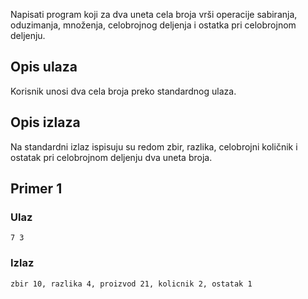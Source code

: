 Napisati program koji za dva uneta cela broja vrši operacije sabiranja, oduzimanja, množenja, celobrojnog deljenja i ostatka pri celobrojnom deljenju.

## Opis ulaza

Korisnik unosi dva cela broja preko standardnog ulaza.

## Opis izlaza

Na standardni izlaz ispisuju su redom zbir, razlika, celobrojni količnik i ostatak pri celobrojnom deljenju dva uneta broja.

## Primer 1

### Ulaz

~~~
7 3
~~~

### Izlaz

~~~
zbir 10, razlika 4, proizvod 21, kolicnik 2, ostatak 1
~~~
